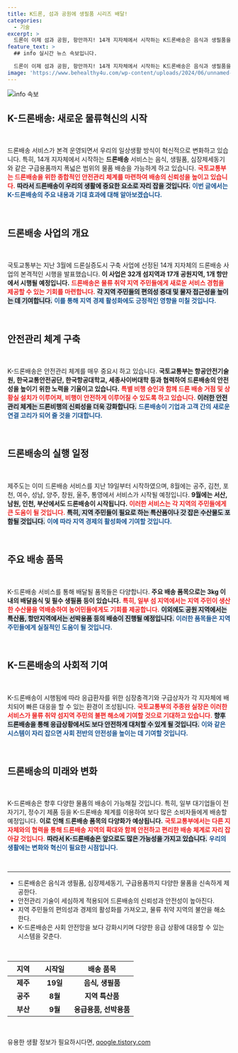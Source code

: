 ```yaml
---
title: K드론, 섬과 공원에 생필품 시리즈 배달!
categories:
  - 기술
excerpt: >
  드론이 이제 섬과 공원, 항만까지! 14개 지자체에서 시작하는 K드론배송은 음식과 생필품을 넘어서 응급구조 키트까지 신속하게 전달한다. 새로운 물류 혁명이 시작된다!
feature_text: >
  ## info 실시간 뉴스 속보입니다.

  드론이 이제 섬과 공원, 항만까지! 14개 지자체에서 시작하는 K드론배송은 음식과 생필품을 넘어서 응급구조 키트까지 신속하게 전달한다. 새로운 물류 혁명이 시작된다!
image: 'https://www.behealthy4u.com/wp-content/uploads/2024/06/unnamed-file.png'
---
```


<p><img src="https://www.behealthy4u.com/wp-content/uploads/2024/06/unnamed-file.png" alt="info 속보" /></p>

<h2 data-ke-size="size26">K-드론배송: 새로운 물류혁신의 시작</h2>

<p data-ke-size="size16">&nbsp;</p>

<p>드론배송 서비스가 본격 운영되면서 우리의 일상생활 방식이 혁신적으로 변화하고 있습니다. 특히, 14개 지자체에서 시작하는 <b>드론배송</b> 서비스는 음식, 생필품, 심장제세동기와 같은 구급용품까지 폭넓은 범위의 물품 배송을 가능하게 하고 있습니다. <b><span style="color: #ee2323;">국토교통부는 드론배송을 위한 종합적인 안전관리 체계를 마련하여 배송의 신뢰성을 높이고 있습니다.</span></b> <b><span style="background-color: #21538527;">따라서 드론배송이 우리의 생활에 중요한 요소로 자리 잡을 것입니다.</span></b> <b><span style="color: #1a5490;">이번 글에서는 K-드론배송의 주요 내용과 기대 효과에 대해 알아보겠습니다.</span></b></p>

<p data-ke-size="size16">&nbsp;</p>

<h2 data-ke-size="size26">드론배송 사업의 개요</h2>

<p data-ke-size="size16">&nbsp;</p>

<p>국토교통부는 지난 3월에 드론실증도시 구축 사업에 선정된 14개 지자체의 드론배송 사업의 본격적인 시행을 발표했습니다. <b>이 사업은 32개 섬지역과 17개 공원지역, 1개 항만에서 시행될 예정입니다.</b> <b><span style="color: #ee2323;">드론배송은 물류 취약 지역 주민들에게 새로운 서비스 경험을 제공할 수 있는 기회를 마련합니다.</span></b> <b><span style="background-color: #21538527;">각 지역 주민들의 편의성 증대 및 물자 접근성을 높이는 데 기여합니다.</span></b> <b><span style="color: #1a5490;">이를 통해 지역 경제 활성화에도 긍정적인 영향을 미칠 것입니다.</span></b></p>

<p data-ke-size="size16">&nbsp;</p>

<h2 data-ke-size="size26">안전관리 체계 구축</h2>

<p data-ke-size="size16">&nbsp;</p>

<p>K-드론배송은 안전관리 체계를 매우 중요시 하고 있습니다. <b>국토교통부는 항공안전기술원, 한국교통안전공단, 한국항공대학교, 세종사이버대학 등과 협력하여 드론배송의 안전성을 높이기 위한 노력을 기울이고 있습니다.</b> <b><span style="color: #ee2323;">특별 비행 승인과 함께 드론 배송 거점 및 상황실 설치가 이루어져, 비행이 안전하게 이루어질 수 있도록 하고 있습니다.</span></b> <b><span style="background-color: #21538527;">이러한 안전관리 체계는 드론비행의 신뢰성을 더욱 강화합니다.</span></b> <b><span style="color: #1a5490;">드론배송이 기업과 고객 간의 새로운 연결 고리가 되어 줄 것을 기대합니다.</span></b></p>

<p data-ke-size="size16">&nbsp;</p>

<h2 data-ke-size="size26">드론배송의 실행 일정</h2>

<p data-ke-size="size16">&nbsp;</p>

<p>제주도는 이미 드론배송 서비스를 지난 19일부터 시작하였으며, 8월에는 공주, 김천, 포천, 여수, 성남, 양주, 창원, 울주, 통영에서 서비스가 시작될 예정입니다. <b>9월에는 서산, 남원, 인천, 부산에서도 드론배송이 시작됩니다.</b> <b><span style="color: #ee2323;">이러한 서비스는 각 지역의 주민들에게 큰 도움이 될 것입니다.</span></b> <b><span style="background-color: #21538527;">특히, 지역 주민들이 필요로 하는 특산품이나 갓 잡은 수산물도 포함될 것입니다.</span></b> <b><span style="color: #1a5490;">이에 따라 지역 경제의 활성화에 기여할 것입니다.</span></b></p>

<p data-ke-size="size16">&nbsp;</p>

<h2 data-ke-size="size26">주요 배송 품목</h2>

<p data-ke-size="size16">&nbsp;</p>

<p>K-드론배송 서비스를 통해 배달될 품목들은 다양합니다. <b>주요 배송 품목으로는 3kg 이내의 배달음식 및 필수 생필품 등이 있습니다.</b> <b><span style="color: #ee2323;">특히, 일부 섬 지역에서는 지역 주민이 생산한 수산물을 역배송하여 농어민들에게도 기회를 제공합니다.</span></b> <b><span style="background-color: #21538527;">이외에도 공원 지역에서는 특산품, 항만지역에서는 선박용품 등의 배송이 진행될 예정입니다.</span></b> <b><span style="color: #1a5490;">이러한 품목들은 지역 주민들에게 실질적인 도움이 될 것입니다.</span></b></p>

<p data-ke-size="size16">&nbsp;</p>

<h2 data-ke-size="size26">K-드론배송의 사회적 기여</h2>

<p data-ke-size="size16">&nbsp;</p>

<p>K-드론배송이 시행됨에 따라 응급환자를 위한 심장충격기와 구급상자가 각 지자체에 배치되어 빠른 대응을 할 수 있는 환경이 조성됩니다. <b><span style="color: #ee2323;">국토교통부의 주종완 실장은 이러한 서비스가 물류 취약 섬지역 주민의 불편 해소에 기여할 것으로 기대하고 있습니다.</span></b> <b><span style="background-color: #21538527;">향후 드론배송을 통해 응급상황에서도 보다 안전하게 대처할 수 있게 될 것입니다.</span></b> <b><span style="color: #1a5490;">이와 같은 시스템이 자리 잡으면 사회 전반의 안전성을 높이는 데 기여할 것입니다.</span></b></p>

<p data-ke-size="size16">&nbsp;</p>

<h2 data-ke-size="size26">드론배송의 미래와 변화</h2>

<p data-ke-size="size16">&nbsp;</p>

<p>K-드론배송은 향후 다양한 물품의 배송이 가능해질 것입니다. 특히, 일부 대기업들이 전자기기, 정수기 제품 등을 K-드론배송 체계를 이용하여 보다 많은 소비자들에게 배송할 예정입니다. <b>이로 인해 드론배송 품목의 다양화가 예상됩니다.</b> <b><span style="color: #ee2323;">국토교통부에서는 다른 지자체와의 협력을 통해 드론배송 지역의 확대와 함께 안전하고 편리한 배송 체계로 자리 잡아갈 것입니다.</span></b> <b><span style="background-color: #21538527;">따라서 K-드론배송은 앞으로도 많은 가능성을 가지고 있습니다.</span></b> <b><span style="color: #1a5490;">우리의 생활에는 변화와 혁신이 필요한 시점입니다.</span></b></p>

<p data-ke-size="size16">&nbsp;</p>

<hr>

<ul>
    <li>드론배송은 음식과 생필품, 심장제세동기, 구급용품까지 다양한 물품을 신속하게 제공한다.</li>
    <li>안전관리 기술이 세심하게 적용되어 드론배송의 신뢰성과 안전성이 높아진다.</li>
    <li>지역 주민들의 편의성과 경제의 활성화를 가져오고, 물류 취약 지역의 불안을 해소한다.</li>
    <li>K-드론배송은 사회 안전망을 보다 강화시키며 다양한 응급 상황에 대응할 수 있는 시스템을 갖춘다.</li>
</ul>

<p data-ke-size="size16">&nbsp;</p>

<table style="width: 100%">
    <thead>
        <tr>
            <th style="width: 25%; text-align: center;">지역</th>
            <th style="width: 25%; text-align: center;">시작일</th>
            <th style="width: 50%; text-align: center;">배송 품목</th>
        </tr>
    </thead>
    <tbody>
        <tr>
            <td style="text-align: center; height: 17px;"><b>제주</b></td>
            <td style="text-align: center; height: 17px;"><b>19일</b></td>
            <td style="text-align: center; height: 17px;"><b>음식, 생필품</b></td>
        </tr>
        <tr>
            <td style="text-align: center; height: 17px;"><b>공주</b></td>
            <td style="text-align: center; height: 17px;"><b>8월</b></td>
            <td style="text-align: center; height: 17px;"><b>지역 특산품</b></td>
        </tr>
        <tr>
            <td style="text-align: center; height: 17px;"><b>부산</b></td>
            <td style="text-align: center; height: 17px;"><b>9월</b></td>
            <td style="text-align: center; height: 17px;"><b>응급용품, 선박용품</b></td>
        </tr>
    </tbody>
</table>

<p data-ke-size="size16">&nbsp;</p>
유용한 생활 정보가 필요하시다면, <a href="https://qoogle.tistory.com" rel="dofollow">qoogle.tistory.com</a>


